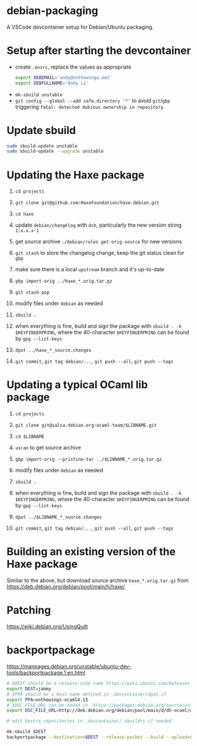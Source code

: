 # debian-packaging

A VSCode devcontainer setup for Debian/Ubuntu packaging.

# Setup after starting the devcontainer

 * create `.envrc`, replace the values as appropriate
    ```sh
    export DEBEMAIL='andy@onthewings.net'
    export DEBFULLNAME='Andy Li'
    ```
 * `mk-sbuild unstable`
 * `git config --global --add safe.directory '*'` to avoid `git`/`gbp` triggering `fatal: detected dubious ownership in repository`

# Update sbuild

```sh
sudo sbuild-update unstable
sudo sbuild-update --upgrade unstable
```

# Updating the Haxe package

 1. `cd projects`

 2. `git clone git@github.com:HaxeFoundation/haxe-debian.git`

 3. `cd haxe`

 4. update `debian/changelog` with `dch`, particularly the new version string `1:x.x.x-1`

 5. get source archive `./debian/rules get-orig-source` for new versions

 6. `git stash` to store the changelog change, keep the git status clean for `gbp`

 7. make sure there is a local `upstream` branch and it's up-to-date

 8. `gbp import-orig ../haxe_*.orig.tar.gz`

 9. `git stash pop`

 10. modify files under `debian` as needed

 11. `sbuild .`

 12. when everything is fine, build and sign the package with `sbuild . -k $KEYFINGERPRING`, where the 40-character `$KEYFINGERPRING` can be found by `gpg --list-keys`

 13. `dput ../haxe_*_source.changes`

 14. `git commit`, `git tag debian/...`, `git push --all`, `git push --tags`

# Updating a typical OCaml lib package

 1. `cd projects`

 2. `git clone git@salsa.debian.org:ocaml-team/$LIBNAME.git`

 3. `cd $LIBNAME`

 4. `uscan` to get source archive

 5. `gbp import-orig --pristine-tar ../$LIBNAME_*.orig.tar.gz`

 6. modify files under `debian` as needed

 7. `sbuild .`

 8. when everything is fine, build and sign the package with `sbuild . -k $KEYFINGERPRING`, where the 40-character `$KEYFINGERPRING` can be found by `gpg --list-keys`

 9. `dput ../$LIBNAME_*_source.changes`

 10. `git commit`, `git tag debian/...`, `git push --all`, `git push --tags`

# Building an existing version of the Haxe package

Similar to the above, but download source archive `haxe_*.orig.tar.gz` from https://deb.debian.org/debian/pool/main/h/haxe/

# Patching

https://wiki.debian.org/UsingQuilt


# backportpackage

https://manpages.debian.org/unstable/ubuntu-dev-tools/backportpackage.1.en.html

```sh
# $DEST should be a release code name https://wiki.ubuntu.com/Releases
export DEST=jammy
# $PPA should be a host name defined in .devcontainer/dput.cf
export PPA=onthewings-ocaml4.13
# $DSC_FILE_URL can be found in `https://packages.debian.org/source/unstable/$PACKAGE_NAME`
export DSC_FILE_URL=http://deb.debian.org/debian/pool/main/d/dh-ocaml/dh-ocaml_2.0.dsc

# edit $extra_repositories in .devcontainer/.sbuildrc if needed

mk-sbuild $DEST
backportpackage --destination=$DEST --release-pocket --build --upload=$PPA $DSC_FILE_URL
```
